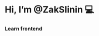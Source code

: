 # Hi, I’m @ZakSlinin 💻
### Learn frontend 

<!---
ZakSlinin/ZakSlinin is a ✨ special ✨ repository because its `README.md` (this file) appears on your GitHub profile.
You can click the Preview link to take a look at your changes.
--->
